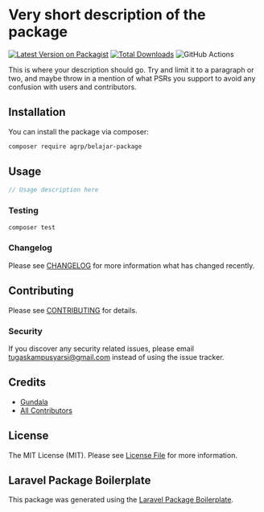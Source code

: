 # Very short description of the package

[![Latest Version on Packagist](https://img.shields.io/packagist/v/agrp/belajar-package.svg?style=flat-square)](https://packagist.org/packages/agrp/belajar-package)
[![Total Downloads](https://img.shields.io/packagist/dt/agrp/belajar-package.svg?style=flat-square)](https://packagist.org/packages/agrp/belajar-package)
![GitHub Actions](https://github.com/agrp/belajar-package/actions/workflows/main.yml/badge.svg)

This is where your description should go. Try and limit it to a paragraph or two, and maybe throw in a mention of what PSRs you support to avoid any confusion with users and contributors.

## Installation

You can install the package via composer:

```bash
composer require agrp/belajar-package
```

## Usage

```php
// Usage description here
```

### Testing

```bash
composer test
```

### Changelog

Please see [CHANGELOG](CHANGELOG.md) for more information what has changed recently.

## Contributing

Please see [CONTRIBUTING](CONTRIBUTING.md) for details.

### Security

If you discover any security related issues, please email tugaskampusyarsi@gmail.com instead of using the issue tracker.

## Credits

-   [Gundala](https://github.com/agrp)
-   [All Contributors](../../contributors)

## License

The MIT License (MIT). Please see [License File](LICENSE.md) for more information.

## Laravel Package Boilerplate

This package was generated using the [Laravel Package Boilerplate](https://laravelpackageboilerplate.com).
